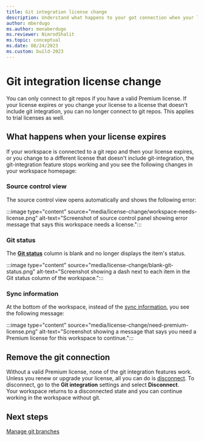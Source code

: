 ```yaml
---
title: Git integration license change
description: Understand what happens to your got connection when your license permissions change and you can't access the repo anymore.
author: mberdugo
ms.author: monaberdugo
ms.reviewer: NimrodShalit
ms.topic: conceptual 
ms.date: 08/24/2023
ms.custom: build-2023
---
```


# Git integration license change

You can only connect to git repos if you have a valid Premium license. If your license expires or you change your license to a license that doesn't include git integration, you can no longer connect to git repos. This applies to trial licenses as well.

## What happens when your license expires

If your workspace is connected to a git repo and then your license expires, or you change to a different license that doesn't include git-integration, the git-integration feature stops working and you see the following changes in your workspace homepage:

### Source control view

The source control view opens automatically and shows the following error:

:::image type="content" source="media/license-change/workspace-needs-license.png" alt-text="Screenshot of source control panel showing error message that says this workspace needs a license.":::

### Git status

The [**Git status**](./git-integration-process.md#git-status) column is blank and no longer displays the item's status.

:::image type="content" source="media/license-change/blank-git-status.png" alt-text="Screenshot showing a dash next to each item in the Git status column of the workspace.":::

### Sync information

At the bottom of the workspace, instead of the [sync information](./git-integration-process.md#sync-information), you see the following message:

:::image type="content" source="media/license-change/need-premium-license.png" alt-text="Screenshot showing a message that says you need a Premium license for this workspace to continue.":::

## Remove the git connection

Without a valid Premium license, none of the git integration features work. Unless you renew or upgrade your license, all you can do is [disconnect](./git-get-started.md#disconnect-a-workspace-from-git). To disconnect, go to the **Git integration** settings and select **Disconnect**.  
Your workspace returns to a disconnected state and you can continue working in the workspace without git.

## Next steps

[Manage git branches](./manage-branches.md)
